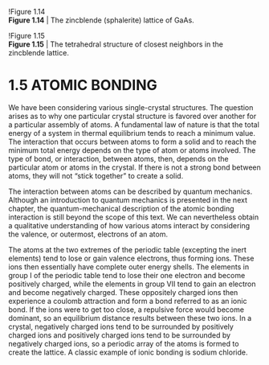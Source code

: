 !Figure 1.14  
**Figure 1.14** | The zincblende (sphalerite) lattice of GaAs.

!Figure 1.15  
**Figure 1.15** | The tetrahedral structure of closest neighbors in the zincblende lattice.

# 1.5 ATOMIC BONDING

We have been considering various single-crystal structures. The question arises as to why one particular crystal structure is favored over another for a particular assembly of atoms. A fundamental law of nature is that the total energy of a system in thermal equilibrium tends to reach a minimum value. The interaction that occurs between atoms to form a solid and to reach the minimum total energy depends on the type of atom or atoms involved. The type of bond, or interaction, between atoms, then, depends on the particular atom or atoms in the crystal. If there is not a strong bond between atoms, they will not “stick together” to create a solid.

The interaction between atoms can be described by quantum mechanics. Although an introduction to quantum mechanics is presented in the next chapter, the quantum-mechanical description of the atomic bonding interaction is still beyond the scope of this text. We can nevertheless obtain a qualitative understanding of how various atoms interact by considering the valence, or outermost, electrons of an atom.

The atoms at the two extremes of the periodic table (excepting the inert elements) tend to lose or gain valence electrons, thus forming ions. These ions then essentially have complete outer energy shells. The elements in group I of the periodic table tend to lose their one electron and become positively charged, while the elements in group VII tend to gain an electron and become negatively charged. These oppositely charged ions then experience a coulomb attraction and form a bond referred to as an ionic bond. If the ions were to get too close, a repulsive force would become dominant, so an equilibrium distance results between these two ions. In a crystal, negatively charged ions tend to be surrounded by positively charged ions and positively charged ions tend to be surrounded by negatively charged ions, so a periodic array of the atoms is formed to create the lattice. A classic example of ionic bonding is sodium chloride.